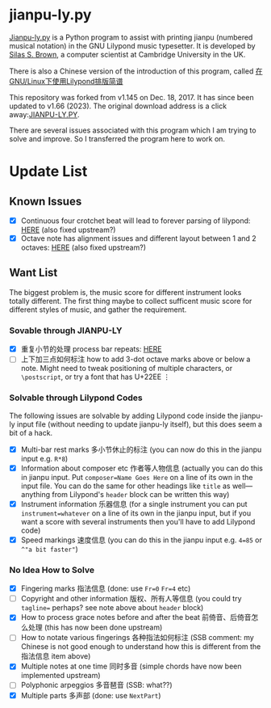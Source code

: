 # jianpu-ly.py

[Jianpu-ly.py](http://ssb22.user.srcf.net/mwrhome/jianpu-ly.html) is a Python program to assist with printing jianpu (numbered musical notation) in the GNU Lilypond music typesetter. It is developed by [Silas S. Brown](http://ssb22.user.srcf.net/), a computer scientist at Cambridge University in the UK.

There is also a Chinese version of the introduction of this program, called [在GNU/Linux下使用Lilypond排版简谱](http://www.cnblogs.com/quantumman/p/5189701.html)

This repository was forked from v1.145 on Dec. 18, 2017. It has since been updated to v1.66 (2023).  The original download address is a click away:[JIANPU-LY.PY](http://ssb22.user.srcf.net/mwrhome/jianpu-ly.py).

There are several issues associated with this program which I am trying to solve and improve. So I transferred the program here to work on.

# Update List

## Known Issues
- [x] Continuous four crotchet beat will lead to forever parsing of lilypond: [HERE](https://github.com/dovecho/Jianpu/commit/f4e9b38828b78793a74a478da22c37e35cf06680) (also fixed upstream?)
- [x] Octave note has alignment issues and different layout between 1 and 2 octaves: [HERE](https://github.com/dovecho/Jianpu/commit/d51d69f11ec66d9f3528fb18cc7c216b70b07c25) (also fixed upstream?)

## Want List

The biggest problem is, the music score for different instrument looks totally different. The first thing maybe to collect sufficent music score for different styles of music, and gather the requirement.

### Sovable through JIANPU-LY
- [x] 重复小节的处理 process bar repeats: [HERE](https://github.com/dovecho/Jianpu/commit/d51d69f11ec66d9f3528fb18cc7c216b70b07c25)
- [ ] 上下加三点如何标注 how to add 3-dot octave marks above or below a note.  Might need to tweak positioning of multiple characters, or `\postscript`, or try a font that has U+22EE ⋮

### Solvable through Lilypond Codes

The following issues are solvable by adding Lilypond code inside the jianpu-ly input file (without needing to update jianpu-ly itself), but this does seem a bit of a hack.

- [x] Multi-bar rest marks 多小节休止的标注 (you can now do this in the jianpu input e.g. `R*8`)
- [x] Information about composer etc 作者等人物信息 (actually you can do this in jianpu input.  Put `composer=Name Goes Here` on a line of its own in the input file.  You can do the same for other headings like `title` as well—anything from Lilypond's `header` block can be written this way)
- [x] Instrument information 乐器信息 (for a single instrument you can put `instrument=whatever` on a line of its own in the jianpu input, but if you want a score with several instruments then you'll have to add Lilypond code)
- [x] Speed markings 速度信息 (you can do this in the jianpu input e.g. `4=85` or `^"a bit faster"`)

### No Idea How to Solve
- [x] Fingering marks 指法信息 (done: use `Fr=0` `Fr=4` etc)
- [ ] Copyright and other information 版权、所有人等信息 (you could try `tagline=` perhaps?  see note above about `header` block)
- [x] How to process grace notes before and after the beat 前倚音、后倚音怎么处理 (this has now been done upstream)
- [ ] How to notate various fingerings 各种指法如何标注 (SSB comment: my Chinese is not good enough to understand how this is different from the 指法信息 item above)
- [x] Multiple notes at one time 同时多音 (simple chords have now been implemented upstream)
- [ ] Polyphonic arpeggios 多音琶音 (SSB: what??)
- [x] Multiple parts 多声部 (done: use `NextPart`)
